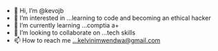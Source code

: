 - 👋 Hi, I’m @kevojb
- 👀 I’m interested in ...learning to code and becoming an ethical hacker
- 🌱 I’m currently learning ...comptia a+
- 💞️ I’m looking to collaborate on ...tech skills
- 📫 How to reach me ...kelvinimwendwa@gmail.com
  

<!---
kevojb/kevojb is a ✨ special ✨ repository because its `README.md` (this file) appears on your GitHub profile.
You can click the Preview link to take a look at your changes.
--->
